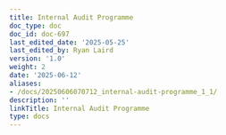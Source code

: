 ```yaml
---
title: Internal Audit Programme
doc_type: doc
doc_id: doc-697
last_edited_date: '2025-05-25'
last_edited_by: Ryan Laird
version: '1.0'
weight: 2
date: '2025-06-12'
aliases:
- /docs/20250606070712_internal-audit-programme_1_1/
description: ''
linkTitle: Internal Audit Programme
type: docs
---
```


